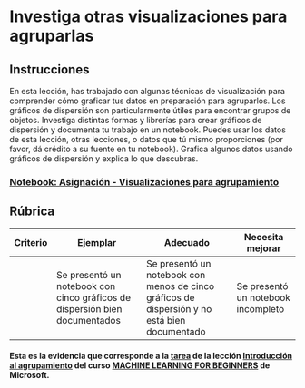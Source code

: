 # Investiga otras visualizaciones para agruparlas

## Instrucciones

En esta lección, has trabajado con algunas técnicas de visualización para comprender cómo graficar tus datos en preparación para agruparlos. Los gráficos de dispersión son particularmente útiles para encontrar grupos de objetos. Investiga distintas formas y librerías para crear gráficos de dispersión y documenta tu trabajo en un notebook. Puedes usar los datos de esta lección, otras lecciones, o datos que tú mismo proporciones (por favor, dá crédito a su fuente en tu notebook). Grafica algunos datos usando gráficos de dispersión y explica lo que descubras.

<h3><a href="./assignament.ipynb">Notebook: Asignación - Visualizaciones para agrupamiento </a></h3>

## Rúbrica

| Criterio | Ejemplar                                                      | Adecuado                                                                                 | Necesita mejorar                   |
| -------- | -------------------------------------------------------------- | ---------------------------------------------------------------------------------------- | ----------------------------------- |
|          | Se presentó un notebook con cinco gráficos de dispersión bien documentados | Se presentó un notebook con menos de cinco gráficos de dispersión y no está bien documentado | Se presentó un notebook incompleto |

#### Esta es la evidencia que corresponde a la <a href="https://github.com/microsoft/ML-For-Beginners/blob/main/5-Clustering/1-Visualize/translations/assignment.es.md">tarea</a> de la lección <a href="https://github.com/microsoft/ML-For-Beginners/blob/main/5-Clustering/1-Visualize/translations/README.es.md">Introducción al agrupamiento</a> del curso <a href="https://github.com/microsoft/ML-For-Beginners/tree/main"> MACHINE LEARNING FOR BEGINNERS</a> de Microsoft.